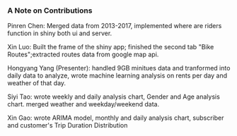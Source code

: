 ### A Note on Contributions


Pinren Chen: Merged data from 2013-2017, implemented where are riders function in shiny both ui and server. 

Xin Luo: Built the frame of the shiny app; finished the second tab "Bike Routes";extracted routes data from google map api.

Hongyang Yang (Presenter): handled 9GB minitues data and tranformed into daily data to analyze, wrote machine learning analysis on rents per day and weather of that day.

Siyi Tao: wrote weekly and daily analysis chart,  Gender and Age analysis chart. merged weather and weekday/weekend data.

Xin Gao: wrote ARIMA model, monthly and daily analysis chart, subscriber and customer's Trip Duration Distribution

